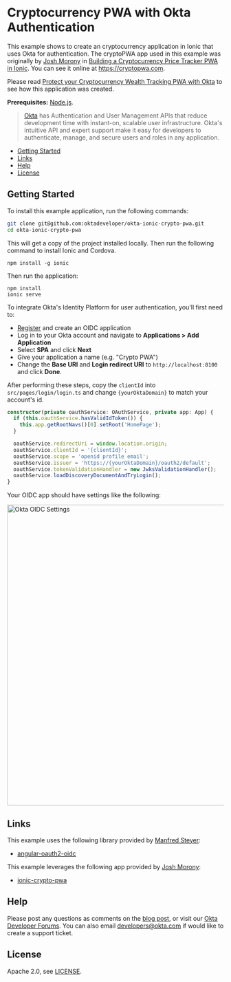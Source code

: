 # Cryptocurrency PWA with Okta Authentication

This example shows to create an cryptocurrency application in Ionic that uses Okta for authentication. The cryptoPWA app used in this example was originally by [Josh Morony](https://twitter.com/joshuamorony) in [Building a Cryptocurrency Price Tracker PWA in Ionic](https://www.joshmorony.com/building-a-cryptocurrency-price-tracker-pwa-in-ionic/). You can see it online at <https://cryptopwa.com>.

Please read [Protect your Cryptocurrency Wealth Tracking PWA with Okta](https://developer.okta.com/blog/2018/01/16/cryptocurrency-pwa-secured-by-okta) to see how this application was created.

**Prerequisites:** [Node.js](https://nodejs.org/).

> [Okta](https://developer.okta.com/) has Authentication and User Management APIs that reduce development time with instant-on, scalable user infrastructure. Okta's intuitive API and expert support make it easy for developers to authenticate, manage, and secure users and roles in any application.

* [Getting Started](#getting-started)
* [Links](#links)
* [Help](#help)
* [License](#license)

## Getting Started

To install this example application, run the following commands:

```bash
git clone git@github.com:oktadeveloper/okta-ionic-crypto-pwa.git
cd okta-ionic-crypto-pwa
```

This will get a copy of the project installed locally. Then run the following command to install Ionic and Cordova.

```
npm install -g ionic
```

Then run the application:

```
npm install
ionic serve
```

To integrate Okta's Identity Platform for user authentication, you'll first need to:

* [Register](https://www.okta.com/developer/signup/) and create an OIDC application
* Log in to your Okta account and navigate to **Applications > Add Application** 
* Select **SPA** and click **Next**
* Give your application a name (e.g. "Crypto PWA")
* Change the **Base URI** and **Login redirect URI** to `http://localhost:8100` and click **Done**. 

After performing these steps, copy the `clientId` into `src/pages/login/login.ts` and change `{yourOktaDomain}` to match your account's id.

```typescript
constructor(private oauthService: OAuthService, private app: App) {
  if (this.oauthService.hasValidIdToken()) {
    this.app.getRootNavs()[0].setRoot('HomePage');
  }

  oauthService.redirectUri = window.location.origin;
  oauthService.clientId = '{clientId}';
  oauthService.scope = 'openid profile email';
  oauthService.issuer = 'https://{yourOktaDomain}/oauth2/default';
  oauthService.tokenValidationHandler = new JwksValidationHandler();
  oauthService.loadDiscoveryDocumentAndTryLogin();
}
```

Your OIDC app should have settings like the following:

<img src="https://developer.okta.com/assets/blog/ionic-authentication/oidc-settings-46747e5e9af164cf56d05f055a659520252558872d9319cadd831d5e7104b990.png" width="700" alt="Okta OIDC Settings"/>

## Links

This example uses the following library provided by [Manfred Steyer](https://github.com/manfredsteyer):

* [angular-oauth2-oidc](https://github.com/manfredsteyer/angular-oauth2-oidc)

This example leverages the following app provided by [Josh Morony](https://github.com/joshuamorony):

* [ionic-crypto-pwa](https://github.com/joshuamorony/ionic-crypto-pwa)

## Help

Please post any questions as comments on the [blog post](), or visit our [Okta Developer Forums](https://devforum.okta.com/). You can also email developers@okta.com if would like to create a support ticket.

## License

Apache 2.0, see [LICENSE](LICENSE).
